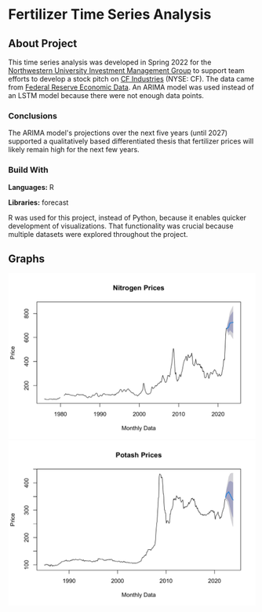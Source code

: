# Fertilizer Time Series Analysis
## About Project
This time series analysis was developed in Spring 2022 for the [Northwestern University Investment Management Group](https://www.nuimg.org/) to support team efforts to develop a stock pitch on [CF Industries](https://www.cfindustries.com/) (NYSE: CF). The data came from [Federal Reserve Economic Data](https://fred.stlouisfed.org/). An ARIMA model was used instead of an LSTM model because there were not enough data points.

### Conclusions
The ARIMA model's projections over the next five years (until 2027) supported a qualitatively based differentiated thesis that fertilizer prices will likely remain high for the next few years.

### Build With
**Languages:** R

**Libraries:** forecast

R was used for this project, instead of Python, because it enables quicker development of visualizations. That functionality was crucial because multiple datasets were explored throughout the project.

## Graphs
![Nitrogen Fertilizer Price Forecast](Nitrogen%20Fertilizer%20Price%20Forecast.jpeg?raw=true "Nitrogen Fertilizer Price Forecast")
![Potash Fertilizer Price Forecast](Potash%20Fertilizer%20Price%20Forecast.jpeg?raw=true "Potash Fertilizer Price Forecast")
